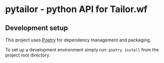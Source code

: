 # pytailor - python API for Tailor.wf

## Development setup
This project uses [Poetry](https://python-poetry.org/docs/) for dependency management and packaging.

To set up a development environment simply run: `poetry install` from the project root directory.
 